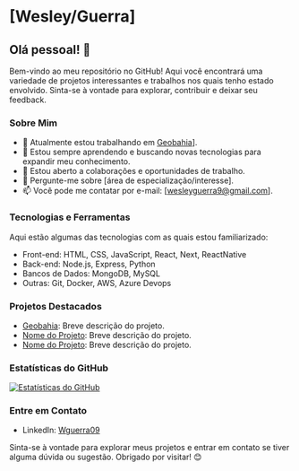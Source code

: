 # [Wesley/Guerra]

## Olá pessoal! 👋

Bem-vindo ao meu repositório no GitHub! Aqui você encontrará uma variedade de projetos interessantes e trabalhos nos quais tenho estado envolvido. Sinta-se à vontade para explorar, contribuir e deixar seu feedback.

### Sobre Mim

- 🔭 Atualmente estou trabalhando em [Geobahia](http://mapa.geobahia.ba.gov.br/)].
- 🌱 Estou sempre aprendendo e buscando novas tecnologias para expandir meu conhecimento.
- 👯 Estou aberto a colaborações e oportunidades de trabalho.
- 💬 Pergunte-me sobre [área de especialização/interesse].
- 📫 Você pode me contatar por e-mail: [wesleyguerra9@gmail.com].

### Tecnologias e Ferramentas

Aqui estão algumas das tecnologias com as quais estou familiarizado:

- Front-end: HTML, CSS, JavaScript, React, Next, ReactNative
- Back-end: Node.js, Express, Python
- Bancos de Dados: MongoDB, MySQL
- Outras: Git, Docker, AWS, Azure Devops

### Projetos Destacados

- [Geobahia](http://mapa.geobahia.ba.gov.br): Breve descrição do projeto.
- [Nome do Projeto](link): Breve descrição do projeto.
- [Nome do Projeto](link): Breve descrição do projeto.

### Estatísticas do GitHub

[![Estatísticas do GitHub](https://github-readme-stats.vercel.app/api?username=seu-username&show_icons=true&theme=radical)](https://github.com/seu-username)

### Entre em Contato

- LinkedIn: [Wguerra09](https://www.linkedin.com/in/wesleyguerra09)


Sinta-se à vontade para explorar meus projetos e entrar em contato se tiver alguma dúvida ou sugestão. Obrigado por visitar! 😊


